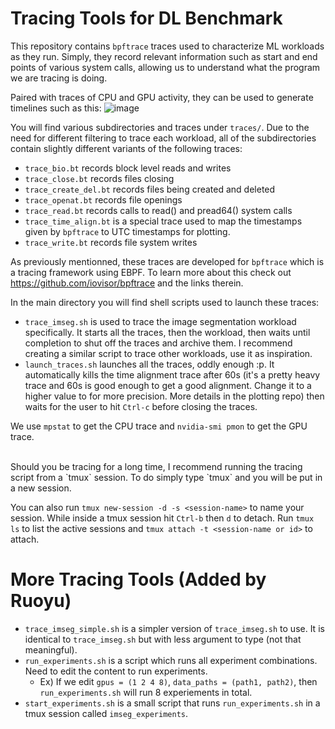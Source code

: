 # Tracing Tools for DL Benchmark

This repository contains `bpftrace` traces used to characterize ML workloads as they run. Simply, they record relevant information such as start and end points of various system calls, allowing us to understand what the program we are tracing is doing. 

Paired with traces of CPU and GPU activity, they can be used to generate timelines such as this:
![image](assets/4gpus_1xRAM.png)

You will find various subdirectories and traces under `traces/`. 
Due to the need for different filtering to trace each workload, all of the subdirectories contain slightly different variants of the following traces:
- `trace_bio.bt` records block level reads and writes 
- `trace_close.bt` records files closing 
- `trace_create_del.bt` records files being created and deleted
- `trace_openat.bt` records file openings
- `trace_read.bt` records calls to read() and pread64() system calls
- `trace_time_align.bt` is a special trace used to map the timestamps given by `bpftrace` to UTC timestamps for plotting.
- `trace_write.bt` records file system writes

As previously mentionned, these traces are developed for `bpftrace` which is a tracing framework using EBPF. To learn more about this check out https://github.com/iovisor/bpftrace and the links therein.

In the main directory you will find shell scripts used to launch these traces:
- `trace_imseg.sh` is used to trace the image segmentation workload specifically. It starts all the traces, then the workload, then waits until completion to shut off the traces and archive them. I recommend creating a similar script to trace other workloads, use it as inspiration.
- `launch_traces.sh` launches all the traces, oddly enough :p. It automatically kills the time alignment trace after 60s (it's a pretty heavy trace and 60s is good enough to get a good alignment. Change it to a higher value to for more precision. More details in the plotting repo) then waits for the user to hit `Ctrl-c` before closing the traces.

We use `mpstat` to get the CPU trace and `nvidia-smi pmon` to get the GPU trace.

<br>
Should you be tracing for a long time, I recommend running the tracing script from a `tmux` session. To do simply type `tmux` and you will be put in a new session. 

You can also run `tmux new-session -d -s <session-name>` to name your session. While inside a tmux session hit `Ctrl-b` then `d` to detach. Run `tmux ls` to list the active sessions and `tmux attach -t <session-name or id>` to attach.

# More Tracing Tools (Added by Ruoyu)
- `trace_imseg_simple.sh` is a simpler version of `trace_imseg.sh` to use. It is identical to `trace_imseg.sh` but with less argument to type (not that meaningful).
- `run_experiments.sh` is a script which runs all experiment combinations. Need to edit the content to run experiments.
    - Ex) If we edit `gpus = (1 2 4 8)`, `data_paths = (path1, path2)`, then `run_experiments.sh` will run 8 experiements in total.
- `start_experiments.sh` is a small script that runs `run_experiments.sh` in a tmux session called `imseg_experiments`.